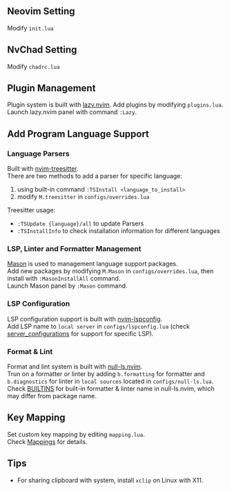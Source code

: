 ## Neovim Setting
Modify `init.lua`
## NvChad  Setting
Modify `chadrc.lua`
## Plugin Management
Plugin system is built with [lazy.nvim](https://github.com/folke/lazy.nvim).
Add plugins by modifying `plugins.lua`.  
Launch lazy.nvim panel with command `:Lazy`.
## Add Program Language Support
### Language Parsers
Built with [nvim-treesitter](https://github.com/nvim-treesitter/nvim-treesitter).  
There are two methods to add a parser for specific language:
1. using built-in command `:TSInstall <language_to_install>`  
2. modify `M.treesitter` in `configs/overrides.lua`

Treesitter usage:   
* `:TSUpdate {language}/all` to update Parsers  
*  `:TSInstallInfo` to check installation information for different languages  
### LSP, Linter and Formatter Management
[Mason](https://github.com/williamboman/mason.nvim) is used to management language support packages.  
Add new packages by modifying `M.Mason` in `configs/overrides.lua`, then install with `:MasonInstallAll` command.  
Launch Mason panel by `:Mason` command.  
### LSP Configuration
LSP configuration support is built with [nvim-lspconfig](https://github.com/neovim/nvim-lspconfig).  
Add LSP name to `local server` in `configs/lspconfig.lua` (check [server_configurations](https://github.com/neovim/nvim-lspconfig/blob/master/doc/server_configurations.md#clangd) for support for specific LSP).   
### Format & Lint
Format and lint system is built with [null-ls.nvim](https://github.com/jose-elias-alvarez/null-ls.nvim).  
Trun on a formatter or linter by adding `b.formatting` for formatter and `b.diagnostics` for linter in `local sources` located in `configs/null-ls.lua`.  
Check [BUILTINS](https://github.com/jose-elias-alvarez/null-ls.nvim/blob/main/doc/BUILTINS.md) for built-in formatter & linter name in null-ls.nvim, which may differ from package name.  
## Key Mapping
Set custom key mapping by editing `mapping.lua`.  
Check [Mappings](https://nvchad.com/docs/config/mappings) for details.  
## Tips
* For sharing clipboard with system, install `xclip` on Linux with X11.

